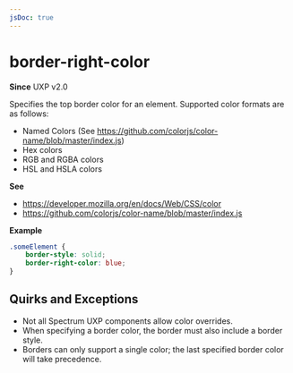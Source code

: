 ```yaml
---
jsDoc: true
---
```

# border-right-color

**Since** UXP v2.0

Specifies the top border color for an element. Supported color formats are as follows:

* Named Colors (See https://github.com/colorjs/color-name/blob/master/index.js)
* Hex colors
* RGB and RGBA colors
* HSL and HSLA colors

**See**

- https://developer.mozilla.org/en/docs/Web/CSS/color
- https://github.com/colorjs/color-name/blob/master/index.js

**Example**

```css
.someElement {
    border-style: solid;
    border-right-color: blue;
}
```

## Quirks and Exceptions

* Not all Spectrum UXP components allow color overrides.
* When specifying a border color, the border must also include a border style.
* Borders can only support a single color; the last specified border color will take precedence.